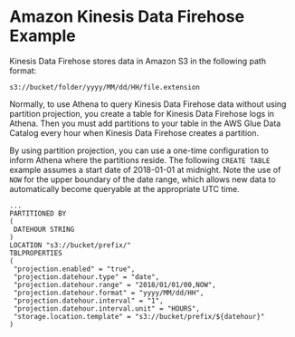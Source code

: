 # Amazon Kinesis Data Firehose Example<a name="partition-projection-kinesis-firehose-example"></a>

Kinesis Data Firehose stores data in Amazon S3 in the following path format:

```
s3://bucket/folder/yyyy/MM/dd/HH/file.extension
```

Normally, to use Athena to query Kinesis Data Firehose data without using partition projection, you create a table for Kinesis Data Firehose logs in Athena\. Then you must add partitions to your table in the AWS Glue Data Catalog every hour when Kinesis Data Firehose creates a partition\.

By using partition projection, you can use a one\-time configuration to inform Athena where the partitions reside\. The following `CREATE TABLE` example assumes a start date of 2018\-01\-01 at midnight\. Note the use of `NOW` for the upper boundary of the date range, which allows new data to automatically become queryable at the appropriate UTC time\. 

```
...
PARTITIONED BY
(
 DATEHOUR STRING
)
LOCATION "s3://bucket/prefix/"
TBLPROPERTIES
(
 "projection.enabled" = "true",
 "projection.datehour.type" = "date",
 "projection.datehour.range" = "2018/01/01/00,NOW",
 "projection.datehour.format" = "yyyy/MM/dd/HH",
 "projection.datehour.interval" = "1",
 "projection.datehour.interval.unit" = "HOURS",
 "storage.location.template" = "s3://bucket/prefix/${datehour}"
)
```